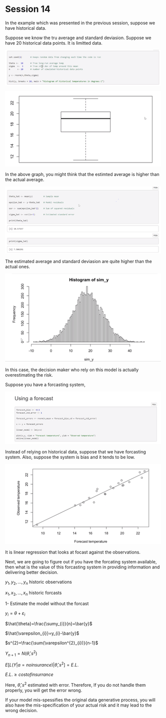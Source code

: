 # Session 14

In the example which was presented in the previous session, suppose we have historical data. 

Suppose we know the tru average and standard deviasion. Suppose we have 20 historical data points. 
It is limitted data.

![49](Picturs/pic_49.png)

![50](Picturs/pic_50.png)

In the above graph, you might think that the estimted average is higher than the actual average.

![51](Picturs/pic_51.png)


The estimated average and standard deviasion are quite higher than the actual ones. 

![52](Picturs/pic_52.png)

In this case, the decision maker who rely on this model is  actually overestimating the risk.

Suppose you have a forcasting system,

![53](Picturs/pic_53.png)

Instead of relying on historical data, suppose that we have forcasting system. Also, suppose the system is bias and it tends to be low.

![54](Picturs/pic_54.png)

It is linear regression that looks at focast against the observations.

Next, we are going to figure out if you have the forcating system available, then what is the value of this forcasting system in providing information and delivering better decision.

$y_{1},y_{2},...,y_{n}$     historic observations

$x_{1},x_{2},...,x_{n}$     historic forcasts

1- Estimate the model without the forcast

$y_{i}=\theta+\varepsilon_{i}$

$\hat{\theta}=\frac{\sumy_{i}}{n}=\bar{y}$

$\hat{\varepsilon_{i}}=y_{i}-\bar{y}$

$s^{2}=\frac{\sum(\varepsilon^{2}_{i})}{n-1}$

$Y_{n+1}=N(\hat{\theta},s^{2})$

$E[L(Y|a=no insurance)|\hat{\theta},s^{2}]=E.L.$

$E.L.\ge cost of insurrance$

Here, $\hat{\theta},s^{2}$ estimated with error. Therefore, If you do not handle them properly, you will get the error wrong.

If your model mis-spessifies the original data generative process, you will also have the mis-specification of your actual risk and it may lead to the wrong decision. 










